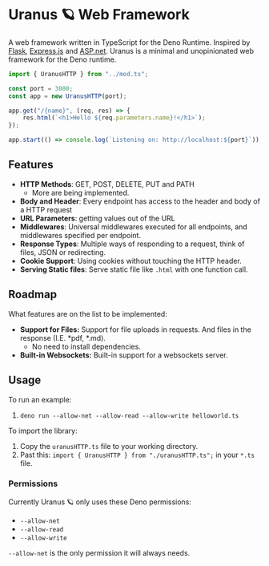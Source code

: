 # Uranus 🪐 Web Framework

A web framework written in TypeScript for the Deno Runtime. Inspired by
[Flask](https://flask.palletsprojects.com/en/2.2.x/),
[Express.js](https://expressjs.com/) and
[ASP.net](https://learn.microsoft.com/en-us/aspnet/core/fundamentals/minimal-apis?view=aspnetcore-7.0).
Uranus is a minimal and unopinionated web framework for the Deno runtime.

```typescript
import { UranusHTTP } from "../mod.ts";

const port = 3000;
const app = new UranusHTTP(port);

app.get("/{name}", (req, res) => {
    res.html(`<h1>Hello ${req.parameters.name}!</h1>`);
});

app.start(() => console.log(`Listening on: http://localhost:${port}`));
```

## Features

- **HTTP Methods**: GET, POST, DELETE, PUT and PATH
  - More are being implemented.
- **Body and Header**: Every endpoint has access to the header and body of a
  HTTP request
- **URL Parameters**: getting values out of the URL
- **Middlewares**: Universal middlewares executed for all endpoints, and middlewares specified per endpoint.
- **Response Types**: Multiple ways of responding to a request, think of files,
  JSON or redirecting.
- **Cookie Support**: Using cookies without touching the HTTP header.
- **Serving Static files**: Serve static file like `.html` with one function call.

## Roadmap

What features are on the list to be implemented:

- **Support for Files:** Support for file uploads in requests. And files in the response (I.E. *pdf, *.md).
  - No need to install dependencies.
- **Built-in Websockets:** Built-in support for a websockets server.

## Usage

To run an example:

1. `deno run --allow-net --allow-read --allow-write helloworld.ts`

To import the library:

1. Copy the `uranusHTTP.ts` file to your working directory.
2. Past this: `import { UranusHTTP } from "./uranusHTTP.ts";` in your `*.ts`
   file.

### Permissions

Currently Uranus 🪐 only uses these Deno permissions:
- `--allow-net`
- `--allow-read `
- `--allow-write`

`--allow-net` is the only permission it will always needs.
